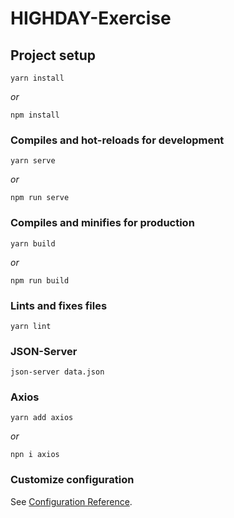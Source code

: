 # HIGHDAY-Exercise

## Project setup
```
yarn install
```
_or_
```
npm install
```

### Compiles and hot-reloads for development
```
yarn serve
```
_or_
```
npm run serve
```

### Compiles and minifies for production
```
yarn build
```
_or_
```
npm run build
```

### Lints and fixes files
```
yarn lint
```

### JSON-Server
```
json-server data.json
```

### Axios
```
yarn add axios
```
_or_
```
npn i axios
```

### Customize configuration
See [Configuration Reference](https://cli.vuejs.org/config/).


